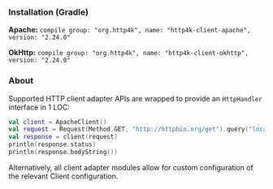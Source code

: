 ### Installation (Gradle)
**Apache:** ```compile group: "org.http4k", name: "http4k-client-apache", version: "2.24.0"```

**OkHttp:** ```compile group: "org.http4k", name: "http4k-client-okhttp", version: "2.24.0"```

### About
Supported HTTP client adapter APIs are wrapped to provide an `HttpHandler` interface in 1 LOC:

```kotlin
val client = ApacheClient()
val request = Request(Method.GET, "http://httpbin.org/get").query("location", "John Doe")
val response = client(request)
println(response.status)
println(response.bodyString())
```

Alternatively, all client adapter modules allow for custom configuration of the relevant Client configuration.
